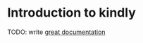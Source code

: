 # Introduction to kindly

TODO: write [great documentation](http://jacobian.org/writing/what-to-write/)
